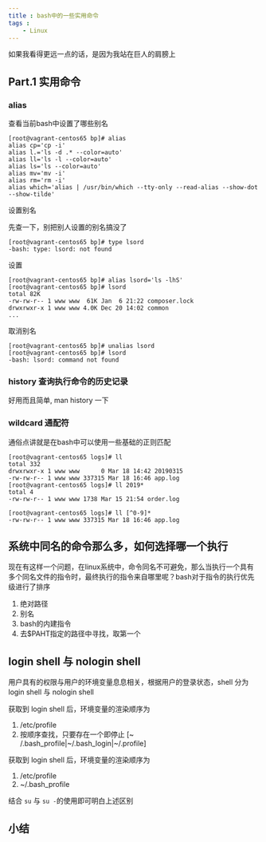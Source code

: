 ```yaml
---
title : bash中的一些实用命令
tags : 
	- Linux
---
```


如果我看得更远一点的话，是因为我站在巨人的肩膀上

## Part.1 实用命令

### alias

查看当前bash中设置了哪些别名

	[root@vagrant-centos65 bp]# alias
	alias cp='cp -i'
	alias l.='ls -d .* --color=auto'
	alias ll='ls -l --color=auto'
	alias ls='ls --color=auto'
	alias mv='mv -i'
	alias rm='rm -i'
	alias which='alias | /usr/bin/which --tty-only --read-alias --show-dot --show-tilde'

设置别名

先查一下，别把别人设置的别名搞没了

	[root@vagrant-centos65 bp]# type lsord
	-bash: type: lsord: not found

设置	

	[root@vagrant-centos65 bp]# alias lsord='ls -lhS'
	[root@vagrant-centos65 bp]# lsord 
	total 82K
	-rw-rw-r-- 1 www www  61K Jan  6 21:22 composer.lock
	drwxrwxr-x 1 www www 4.0K Dec 20 14:02 common
	...

取消别名

	[root@vagrant-centos65 bp]# unalias lsord
	[root@vagrant-centos65 bp]# lsord
	-bash: lsord: command not found

### history 查询执行命令的历史记录
	
好用而且简单, man history 一下

### wildcard 通配符

通俗点讲就是在bash中可以使用一些基础的正则匹配

	[root@vagrant-centos65 logs]# ll
	total 332
	drwxrwxr-x 1 www www      0 Mar 18 14:42 20190315
	-rw-rw-r-- 1 www www 337315 Mar 18 16:46 app.log
	[root@vagrant-centos65 logs]# ll 2019*
	total 4
	-rw-rw-r-- 1 www www 1738 Mar 15 21:54 order.log

	[root@vagrant-centos65 logs]# ll [^0-9]*
	-rw-rw-r-- 1 www www 337315 Mar 18 16:46 app.log


## 系统中同名的命令那么多，如何选择哪一个执行

现在有这样一个问题，在linux系统中，命令同名不可避免，那么当执行一个具有多个同名文件的指令时，最终执行的指令来自哪里呢？bash对于指令的执行优先级进行了排序

1. 绝对路径
1. 别名
1. bash的内建指令
1. 去$PAHT指定的路径中寻找，取第一个

## login shell 与 nologin shell

用户具有的权限与用户的环境变量息息相关，根据用户的登录状态，shell 分为 login shell 与 nologin shell

获取到 login shell 后，环境变量的渲染顺序为 

1. /etc/profile
1. 按顺序查找，只要存在一个即停止 [~ /.bash_profile|~/.bash_login|~/.profile]

获取到 login shell 后，环境变量的渲染顺序为

1. /etc/profile
1. ~/.bash_profile

结合 `su` 与 `su -`的使用即可明白上述区别

## 小结
